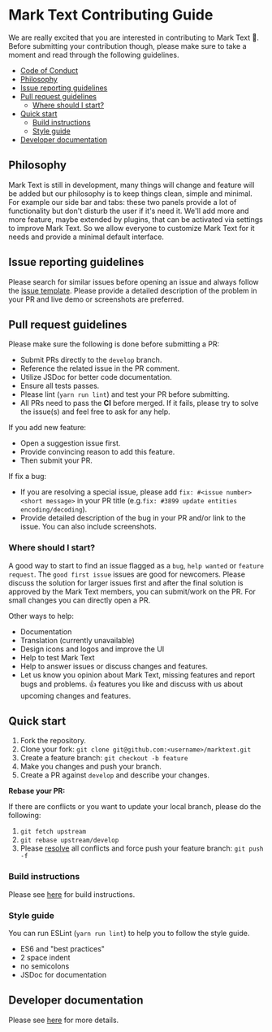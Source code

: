 # Mark Text Contributing Guide

We are really excited that you are interested in contributing to Mark Text :tada:. Before submitting your contribution though, please make sure to take a moment and read through the following guidelines.

- [Code of Conduct](.github/CODE_OF_CONDUCT.md)
- [Philosophy](#philosophy)
- [Issue reporting guidelines](#issue-reporting-guidelines)
- [Pull request guidelines](#pull-request-guidelines)
  - [Where should I start?](#where-should-i-start)
- [Quick start](#quick-start)
  - [Build instructions](#build-instructions)
  - [Style guide](#style-guide)
- [Developer documentation](#developer-documentation)

## Philosophy

Mark Text is still in development, many things will change and feature will be added but our philosophy is to keep things clean, simple and minimal. For example our side bar and tabs: these two panels provide a lot of functionality but don't disturb the user if it's need it. We'll add more and more feature, maybe extended by plugins, that can be activated via settings to improve Mark Text. So we allow everyone to customize Mark Text for it needs and provide a minimal default interface.

## Issue reporting guidelines

Please search for similar issues before opening an issue and always follow the [issue template](.github/ISSUE_TEMPLATE.md). Please provide a detailed description of the problem in your PR and live demo or screenshots are preferred.

## Pull request guidelines

Please make sure the following is done before submitting a PR:

- Submit PRs directly to the `develop` branch.
- Reference the related issue in the PR comment.
- Utilize JSDoc for better code documentation.
- Ensure all tests passes.
- Please lint (`yarn run lint`) and test your PR before submitting.
- All PRs need to pass the **CI** before merged. If it fails, please try to solve the issue(s) and feel free to ask for any help.

If you add new feature:

- Open a suggestion issue first.
- Provide convincing reason to add this feature.
- Then submit your PR.

If fix a bug:

- If you are resolving a special issue, please add `fix: #<issue number> <short message>` in your PR title (e.g.`fix: #3899 update entities encoding/decoding`).
- Provide detailed description of the bug in your PR and/or link to the issue. You can also include screenshots.

### Where should I start?

A good way to start to find an issue flagged as a `bug`, `help wanted` or `feature request`. The `good first issue` issues are good for newcomers. Please discuss the solution for larger issues first and after the final solution is approved by the Mark Text members, you can submit/work on the PR. For small changes you can directly open a PR.

Other ways to help:

- Documentation
- Translation (currently unavailable)
- Design icons and logos and improve the UI
- Help to test Mark Text
- Help to answer issues or discuss changes and features.
- Let us know you opinion about Mark Text, missing features and report bugs and problems. :+1: features you like and discuss with us about upcoming changes and features.

## Quick start

1. Fork the repository.
2. Clone your fork: `git clone git@github.com:<username>/marktext.git`
3. Create a feature branch: `git checkout -b feature`
4. Make you changes and push your branch.
5. Create a PR against `develop` and describe your changes.

**Rebase your PR:**

If there are conflicts or you want to update your local branch, please do the following:

1. `git fetch upstream`
2. `git rebase upstream/develop`
3. Please [resolve](https://help.github.com/articles/resolving-merge-conflicts-after-a-git-rebase/) all conflicts and force push your feature branch: `git push -f`

### Build instructions

Please see [here](docs/dev/BUILD.md) for build instructions.

### Style guide

You can run ESLint (`yarn run lint`) to help you to follow the style guide.

- ES6 and "best practices"
- 2 space indent
- no semicolons
- JSDoc for documentation

## Developer documentation

Please see [here](docs/dev/README.md) for more details.
